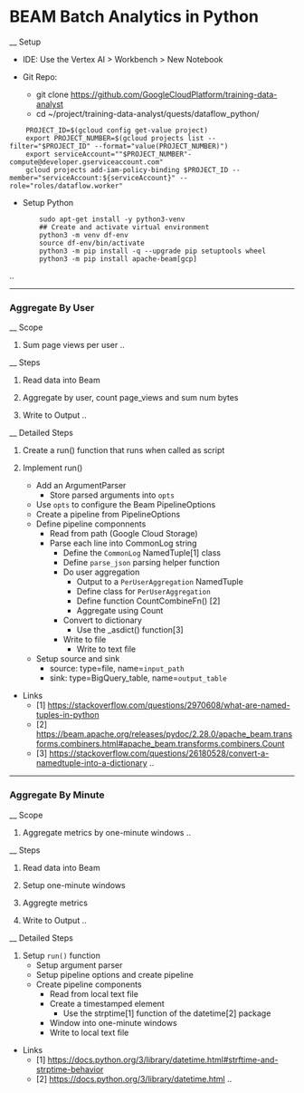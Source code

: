 # BEAM Batch Analytics in Python

__ Setup

- IDE: Use the Vertex AI > Workbench > New Notebook

- Git Repo:
    - git clone https://github.com/GoogleCloudPlatform/training-data-analyst
    - cd ~/project/training-data-analyst/quests/dataflow_python/

```
    PROJECT_ID=$(gcloud config get-value project)
    export PROJECT_NUMBER=$(gcloud projects list --filter="$PROJECT_ID" --format="value(PROJECT_NUMBER)")
    export serviceAccount=""$PROJECT_NUMBER"-compute@developer.gserviceaccount.com"
    gcloud projects add-iam-policy-binding $PROJECT_ID --member="serviceAccount:${serviceAccount}" --role="roles/dataflow.worker"
```

- Setup Python
    ```
        sudo apt-get install -y python3-venv
        ## Create and activate virtual environment
        python3 -m venv df-env
        source df-env/bin/activate
        python3 -m pip install -q --upgrade pip setuptools wheel
        python3 -m pip install apache-beam[gcp]
    ```

..

----
### Aggregate By User

__ Scope

1. Sum page views per user
..

__ Steps

1. Read data into Beam

2. Aggregate by user, count page_views and sum num bytes

3. Write to Output
..

__ Detailed Steps

1. Create a run() function that runs when called as script

2. Implement run()
    - Add an ArgumentParser
        - Store parsed arguments into `opts`
    - Use `opts` to configure the Beam PipelineOptions
    - Create a pipeline from PipelineOptions
    - Define pipeline componnents
        - Read from path (Google Cloud Storage)
        - Parse each line into CommonLog string
            - Define the `CommonLog` NamedTuple[1] class
            - Define `parse_json` parsing helper function
            - Do user aggregation
                - Output to a `PerUserAggregation` NamedTuple
                - Define class for `PerUserAggregation`
                - Define function CountCombineFn() [2]
                - Aggregate using Count
            - Convert to dictionary
                - Use the _asdict() function[3]
            - Write to file
                - Write to text file
    - Setup source and sink
        - source: type=file, name=`input_path`
        - sink: type=BigQuery_table, name=`output_table`

- Links
    - [1] https://stackoverflow.com/questions/2970608/what-are-named-tuples-in-python
    - [2] https://beam.apache.org/releases/pydoc/2.28.0/apache_beam.transforms.combiners.html#apache_beam.transforms.combiners.Count
    - [3] https://stackoverflow.com/questions/26180528/convert-a-namedtuple-into-a-dictionary
..


----
### Aggregate By Minute

__ Scope

1. Aggregate metrics by one-minute windows
..

__ Steps

1. Read data into Beam

2. Setup one-minute windows

3. Aggregte metrics

4. Write to Output
..

__ Detailed Steps

1. Setup `run()` function
    - Setup argument parser
    - Setup pipeline options and create pipeline
    - Create pipeline components
        - Read from local text file
        - Create a timestamped element
            - Use the strptime[1] function of the datetime[2] package
        - Window into one-minute windows
        - Write to local text file

- Links
    - [1] https://docs.python.org/3/library/datetime.html#strftime-and-strptime-behavior
    - [2] https://docs.python.org/3/library/datetime.html
..

